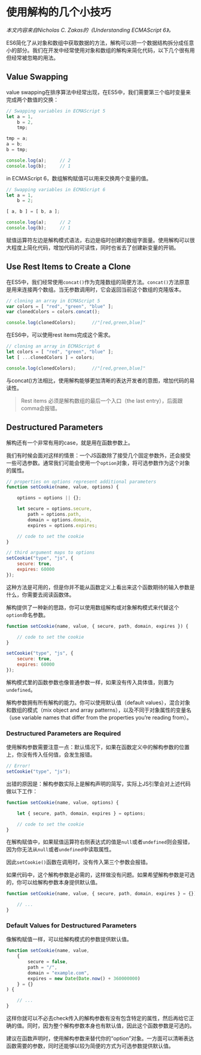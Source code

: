 # 使用解构的几个小技巧

*本文内容来自Nicholas C. Zakas的《Understanding ECMAScript 6》。*

ES6简化了从对象和数组中获取数据的方法，解构可以把一个数据结构拆分成任意小的部分。我们在开发中经常使用对象和数组的解构来简化代码，以下几个很有用但经常被忽略的用法。

## Value Swapping

value swapping在排序算法中经常出现，在ES5中，我们需要第三个临时变量来完成两个数值的交换：

```js
// Swapping variables in ECMAScript 5
let a = 1,
    b = 2,
    tmp;

tmp = a;
a = b;
b = tmp;

console.log(a);     // 2
console.log(b);     // 1
```

in ECMAScript 6，数组解构赋值可以用来交换两个变量的值。

```js
// Swapping variables in ECMAScript 6
let a = 1,
    b = 2;

[ a, b ] = [ b, a ];

console.log(a);     // 2
console.log(b);     // 1
```

赋值运算符左边是解构模式语法，右边是临时创建的数组字面量。使用解构可以很大程度上简化代码，增加代码的可读性，同时也省去了创建新变量的开销。

## Use Rest Items to Create a Clone

在ES5中，我们经常使用`concat()`作为克隆数组的简便方法。`concat()`方法原意是用来连接两个数组。当无参数调用时，它会返回当前这个数组的克隆版本。

```js
// cloning an array in ECMAScript 5
var colors = [ "red", "green", "blue" ];
var clonedColors = colors.concat();

console.log(clonedColors);      //"[red,green,blue]"
```

在ES6中，可以使用rest items完成这个需求。

```js
// cloning an array in ECMAScript 6
let colors = [ "red", "green", "blue" ];
let [ ...clonedColors ] = colors;

console.log(clonedColors);      //"[red,green,blue]"
```

与concat()方法相比，使用解构能够更加清晰的表达开发者的意图，增加代码的易读性。

> Rest items 必须是解构数组的最后一个入口（the last entry），后面跟comma会报错。

## Destructured Parameters

解构还有一个非常有用的case，就是用在函数参数上。

我们有时候会面对这样的情景：一个JS函数除了接受几个固定参数外，还会接受一些可选参数。通常我们可能会使用一个`option`对象，将可选参数作为这个对象的属性。

```js
// properties on options represent additional parameters
function setCookie(name, value, options) {

    options = options || {};

    let secure = options.secure,
        path = options.path,
        domain = options.domain,
        expires = options.expires;

    // code to set the cookie
}

// third argument maps to options
setCookie("type", "js", {
    secure: true,
    expires: 60000
});
```

这种方法是可用的，但是你并不能从函数定义上看出来这个函数期待的输入参数是什么，你需要去阅读函数体。

解构提供了一种新的思路，你可以使用数组解构或对象解构模式来代替这个`option`命名参数。

```js
function setCookie(name, value, { secure, path, domain, expires }) {

    // code to set the cookie
}

setCookie("type", "js", {
    secure: true,
    expires: 60000
});
```

解构模式里的函数参数也像普通参数一样，如果没有传入具体值，则置为`undefined`。

解构参数拥有所有解构的能力。你可以使用默认值（default values），混合对象和数组的模式（mix object and array patterns），以及不同于对象属性的变量名（use variable names that differ from the properties you’re reading from）。

### Destructured Parameters are Required

使用解构参数需要注意一点：默认情况下，如果在函数定义中的解构参数的位置上，你没有传入任何值，会发生报错。

```js
// Error!
setCookie("type", "js");
```

出错的原因是：解构参数实际上是解构声明的简写，实际上JS引擎会对上述代码做以下工作：

```js
function setCookie(name, value, options) {

    let { secure, path, domain, expires } = options;

    // code to set the cookie
}
```

在解构赋值中，如果赋值运算符右侧表达式的值是`null`或者`undefined`则会报错，因为你无法从`null`或者`undefined`中读取属性。

因此`setCookie()`函数在调用时，没有传入第三个参数会报错。

如果代码中，这个解构参数是必需的，这样做没有问题。如果希望解构参数是可选的，你可以给解构参数本身提供默认值。

```js
function setCookie(name, value, { secure, path, domain, expires } = {}) {

    // ...
}
```

### Default Values for Destructured Parameters

像解构赋值一样，可以给解构模式的参数提供默认值。

```js
function setCookie(name, value,
    {
        secure = false,
        path = "/",
        domain = "example.com",
        expires = new Date(Date.now() + 360000000)
    } = {}
) {

    // ...
}
```

这样你就可以不必去check传入的解构参数有没有包含特定的属性，然后再给它正确的值。同时，因为整个解构参数本身也有默认值，因此这个函数参数是可选的。

建议在函数声明时，使用解构参数来替代你的“option”对象。一方面可以清晰表达函数需要的参数，同时还能够以较为简便的方式为可选参数提供默认值。